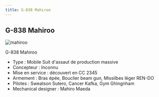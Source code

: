 ```yaml
---
title: G-838 Mahiroo
---
```


G-838 Mahiroo
-------------

![mahiroo](/images/stories/saga/turnagundam/ms/moonraces/mahiroo.png)


G-838 Mahiroo


* Type : Mobile Suit d'assaut de production massive
* Concepteur : Inconnu
* Mise en service : découvert en CC 2345
* Armement : Bras épée, Bouclier beam gun, Missilbes léger REN-DO
* Pilotes : Sweatson Sutero, Cancer Kafka, Gym Ghingnham
* Mechanical designer : Mahiro Maeda
